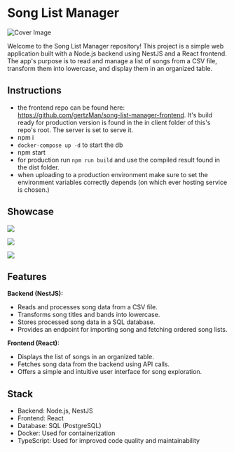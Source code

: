 # Song List Manager

<img src="https://res.cloudinary.com/dp2xkwxbk/image/upload/v1692280701/music_r3fvuy.jpg" alt="Cover Image"  />

Welcome to the Song List Manager repository! This project is a simple web application built with a Node.js backend using NestJS and a React frontend. The app's purpose is to read and manage a list of songs from a CSV file, transform them into lowercase, and display them in an organized table.

## Instructions

- the frontend repo can be found here: https://github.com/gertzMan/song-list-manager-frontend. It's build ready for production version is found in the in client folder of this's repo's root. The server is set to serve it.
- npm i
- `docker-compose up -d` to start the db
- npm start
- for production run `npm run build` and use the compiled result found in the dist folder.
- when uploading to a production environment make sure to set the environment variables correctly depends (on
  which ever hosting service is chosen.)

## Showcase

![](https://res.cloudinary.com/dp2xkwxbk/image/upload/v1692382959/1_t57dzv.png)

![](https://res.cloudinary.com/dp2xkwxbk/image/upload/v1692383681/2_xxrgem.png)

![](https://res.cloudinary.com/dp2xkwxbk/image/upload/v1692383680/3_nckp2g.png)

## Features

**Backend (NestJS):**

- Reads and processes song data from a CSV file.
- Transforms song titles and bands into lowercase.
- Stores processed song data in a SQL database.
- Provides an endpoint for importing song and fetching ordered song lists.

**Frontend (React):**

- Displays the list of songs in an organized table.
- Fetches song data from the backend using API calls.
- Offers a simple and intuitive user interface for song exploration.

## Stack

- Backend: Node.js, NestJS
- Frontend: React
- Database: SQL (PostgreSQL)
- Docker: Used for containerization
- TypeScript: Used for improved code quality and maintainability
